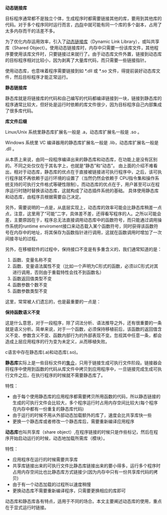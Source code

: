 **动态链接库**

目标程序通常都不是独立个体，生成程序时都需要链接其他的库，要用到其他库的代码。对于多个程序同时运行而言，[内存](https://so.csdn.net/so/search?q=内存&spm=1001.2101.3001.7020)中就可能有同一个库的多个副本，占用了太多内存而干的活差不多。

为了优化内存运用效率，引入了[动态链接库](https://so.csdn.net/so/search?q=动态链接库&spm=1001.2101.3001.7020)（Dynamic Link Library），或叫共享库（Shared Object）。使用动态链接库时，内存中只需要一份该库文件，其他程序要使用该库文件时，只要链接过来就行了。由于动态库文件外置，链接到动态库的目标程序相对比较小，因为剥离了大量库代码，而只需要一些链接指针。

使用动态库，也意味着程序需要链接到如 *.dll 或 *.so 文件，得提前装好动态库文件，然后目标程序才能正常运行。

**静态链接库**

静态库就是将链接库的代码和自己编写的代码都编译链接到一块，链接到静态库的程序通常比较大，但好处是运行时依赖的库文件很少，因为目标程序自己内部集成了很多库代码。

**库文件后缀**

Linux/Unix 系统里静态库扩展名一般是 .a，动态库扩展名一般是 .so 。

Windows 系统里 VC 编译器用的静态库扩展名一般是 .lib，动态库扩展名一般是 .dll 。

从本质上来说，由同一段程序编译出来的静态库和动态库，在功能上是没有区别的。不同之处仅仅在于其名字上，也就是“静态”和“动态”。 由上面的介绍不难看出，相对于动态库，静态库的优点在于直接被链接进可执行程序中，之后，该可执行程序就不再依赖于运行环境的设置了（当然仍然会依赖于 CPU指令集和操作系统支持的可执行文件格式等硬性限制）。而动态库的优点在于，用户甚至可以在程序运行时随时替换该动态库，这就构成了动态插件系统的基础。 具体使用静态库和动态库，由程序员根据需要自己决定。

另外，需要说明的一点是，从底层实现上，动态库的效率可能会比静态库稍差一点点，注意，这里用了“可能”二字，具体差不差，还得看写程序的人。之所以可能会差，主要原因在于，程序总无法直接调用动态库中的函数符号，而只能通过调用操作系统的runtime enviroment接口来动态载入某个函数符号，同时获得该函数符号在内存中的地址，将其保存为函数指针进行调用，这就在函数调用时增加了一次间接寻址的过程。



另外，在移植软件的过程中，保持接口不变是有多重含义的，我们通常知道的是：

1. 函数、变量名称不变
2. 函数、变量语法属性不变（比如一个声明为C形式的函数，必须以C形式对其进行调用，否则由于重载特性会找不到函数名）
3. 函数返回值类型不变
4. 函数参数个数不变
5. 函数参数类型不变

这里，常常被人们遗忘的，也是最重要的一点是：

**保持函数语义不变**

这是什么意思，对于一段程序，除了词法分析、语法推导之外，还有很重要的一条就是语义分析。简单来说，对于一个函数，必须保持移植前后，该函数的返回值含义不变、参数含义不变、函数内部行为的外部表现不变。忽视其中任意一条，都会造成上层应用程序的行为变为未定义，从而移植失败。



c语言中存在静态库(.a)和动态库(.so)。

**静态库**实际上是一些目标文件的[集合](https://so.csdn.net/so/search?q=集合&spm=1001.2101.3001.7020)，只用于链接生成可执行文件阶段。链接器会将程序中使用到函数的代码从库文件中拷贝到应用程序中，一旦链接完成生成可执行文件之后，在执行程序的时候就不需要静态库了。

特性：

- 由于每个使用静态库的应用程序都需要拷贝所用函数的代码，所以静态链接的生成的可执行文件会比较大，多个程序运行时占用内存空间比较大(每个程序在内存中都有一份重复的静态库代码)
- 由于运行的时候不用从外部动态加载额外的库了，速度会比共享库快一些
- 更换一个静态库或者修改一个静态库后，需要重新编译应用程序

**动态库**也叫共享库（share object）,在程序链接的时候只是作些标记，然后在程序开始启动运行的时候，动态地加载所需库（模块）。

特性：

- 应用程序在运行的时候需要共享库
- 共享库链接出来的可执行文件比静态库链接出来的要小得多，运行多个程序时占用内存空间比也比静态库方式链接少(因为内存中只有一份共享库代码的拷贝)
- 由于有一个动态加载的过程所以速度稍慢
- 更换动态库不需要重新编译程序，只需要更换相应的库即可

动态库和静态库各有特点，适用于不同的场合。本文主要阐述动态库的使用，重点在于显式运行时链接。